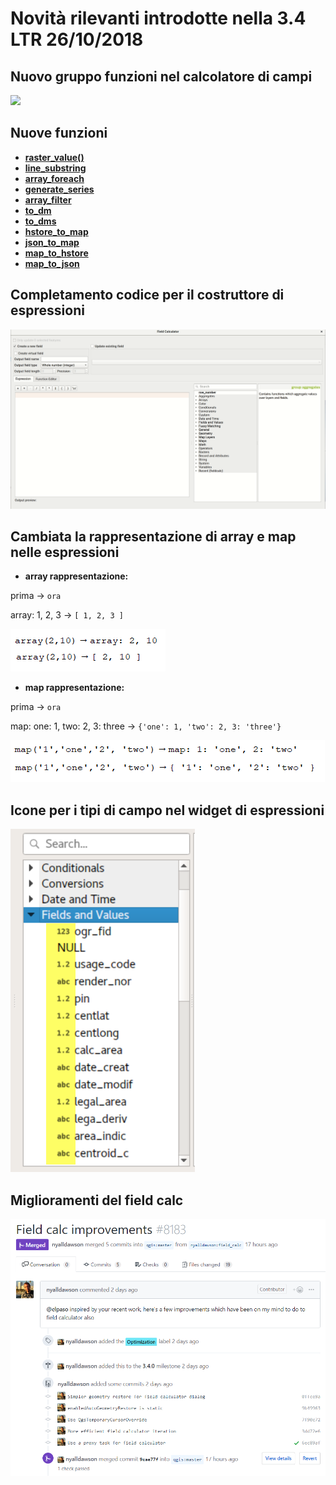 # Novità rilevanti introdotte nella 3.4 LTR 26/10/2018

## Nuovo gruppo funzioni nel calcolatore di campi
![](/img/novita_34/neo_gruppi2.png)

## Nuove funzioni
* [**raster_value()**](../gr_funzioni/rasters/raster_value.html)
* [**line_substring**](../gr_funzioni/geometria/line_substring.html)
* [**array_foreach**](../gr_funzioni/array/array_foreach.html)
* [**generate_series**](../gr_funzioni/arrays/generate_series.html)
* [**array_filter**](../gr_funzioni/array/array_filter.html)
* [**to_dm**](../gr_funzioni/conversioni/to_dm.html)
* [**to_dms**](../gr_funzioni/conversioni/to_dms.html)
* [**hstore_to_map**](../gr_funzioni/maps/hstore_to_map.html)
* [**json_to_map**](../gr_funzioni/maps/json_to_map.html)
* [**map_to_hstore**](../gr_funzioni/maps/map_to_hstore.html)
* [**map_to_json**](../gr_funzioni/maps/map_to_json.html)

## Completamento codice per il costruttore di espressioni
![](/img/novita_34/completa_field_calc.gif)

## Cambiata la rappresentazione di array e map nelle espressioni

* **array rappresentazione:**

prima → `ora`

array: 1, 2, 3 → `[ 1, 2, 3 ]`

![](/img/novita_34/arrays.png)

* **map rappresentazione:**

prima → `ora`

map: one: 1, two: 2, 3: three → `{'one': 1, 'two': 2, 3: 'three'}`

![](/img/novita_34/map.png)

## Icone per i tipi di campo nel widget di espressioni

![](/img/novita_34/icone_widget_01.png)

## Miglioramenti del field calc

![](/img/novita_34/miglioramenti.png)

